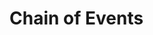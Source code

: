 # Chain of Events

<div style="display: flex; justify-content: center; gap: 20px;">

<object
    type="image/svg+xml"
    data="chain_of_events.svg"
    width="250"></object>
<small>[](https://azriel.im/dot_ix/?src=LQhQBMEsCcFMGMAukD2A7AXAAgG62svAIYA2oAFpPkdPOQJ4ahZYC2KcA%2BvOgM6LQikNIl7YA3gF9mWErF69OAIwCuAczFYpM8kQAOeqtG4r%2BKVvk3aWRJCtKc90FADNIiCdJZoUnEkXpXFytpUB9wWE40IgsxGXYuHjR%2BQWFRbAAiAFkOWAAeJWgsAHoAPiSUoRFeDJk5BWV1TQyAMVgAd3wCorLVDVqWXQMjEzMLaGaACX1DLsKS8tNEc0sBrFtEexJHZzcPLAyAQTtSboWnV3c1nz8AoOaAORQzsv9Al2CAQlqwlAjOWDsABWkDiLASkQqAiq6SwgF4NwC9O3V5Io%2BppAHwbgCa9nQzEbwJYrCbYdGARd2ZBstjtLvs4YAGnZkNze92wcMANHugUCwcBqeRMcG5bh8aFpRR%2BFGNDTYADaEMFyWF1QANLJxWiALrIhpozicIazYz4saWaX1VFNZV6vEE8a8DWDXH4UbLG06ikOC57aWWx2G52WZVu7Ye9x29YnIO7dw6xl3D6aKWBql7ZUx97BDWgRDkQGwPlYfj0ep57x-SIRFxEFQkdIyFgsWAAD2h2AA5PiJhxgHoUGl8FhnCo0BFwMASGoW6AgA)</small>

</div>
